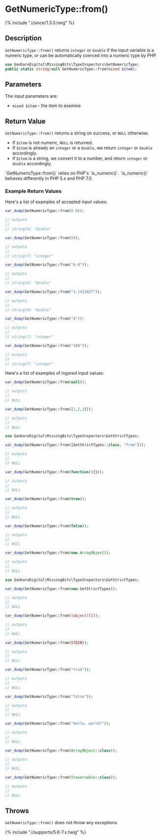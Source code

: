 # GetNumericType::from()

{% include ".i/since/1.3.0.twig" %}

## Description

`GetNumericType::from()` returns `integer` or `double` if the input variable is a numeric type, or can be automatically coerced into a numeric type by PHP.

```php
use GanbaroDigital\MissingBits\TypeInspectors\GetNumericType;
public static string|null GetNumericType::from(mixed $item);
```

## Parameters

The input parameters are:

- `mixed $item` - the item to examine

## Return Value

`GetNumericType::from()` returns a string on success, or `NULL` otherwise.

* If `$item` is not numeric, `NULL` is returned.
* If `$item` is already an `integer` or a `double`, we return `integer` or `double` accordingly.
* if `$item` is a string, we convert it to a number, and return `integer` or `double` accordingly.

<div class="callout warning" markdown="1">
`GetNumericType::from()` relies on PHP's `is_numeric()`. `is_numeric()` behaves differently in PHP 5.x and PHP 7.0.
</div>

### Example Return Values

Here's a list of examples of accepted input values:

```php
var_dump(GetNumericType::from(0.0));

// outputs
//
// string(6) "double"
```

```php
var_dump(GetNumericType::from(0));

// outputs
//
// string(7) "integer"
```

```php
var_dump(GetNumericType::from("0.0"));

// outputs
//
// string(6) "double"
```

```php
var_dump(GetNumericType::from("3.1415927"));

// outputs
//
// string(6) "double"
```

```php
var_dump(GetNumericType::from("0"));

// outputs
//
// string(7) "integer"
```

```php
var_dump(GetNumericType::from("100"));

// outputs
//
// string(7) "integer"
```

Here's a list of examples of ingored input values:

```php
var_dump(GetNumericType::from(null));

// outputs
//
// NULL
```

```php
var_dump(GetNumericType::from([1,2,3]));

// outputs
//
// NULL
```

```php
use GanbaroDigital\MissingBits\TypeInspectors\GetStrictTypes;

var_dump(GetNumericType::from([GetStrictTypes::class, "from"]));

// outputs
//
// NULL
```

```php
var_dump(GetNumericType::from(function(){}));

// outputs
//
// NULL
```

```php
var_dump(GetNumericType::from(true));

// outputs
//
// NULL
```

```php
var_dump(GetNumericType::from(false));

// outputs
//
// NULL
```

```php
var_dump(GetNumericType::from(new ArrayObject));

// outputs
//
// NULL
```

```php
use GanbaroDigital\MissingBits\TypeInspectors\GetStrictTypes;

var_dump(GetNumericType::from(new GetStrictTypes));

// outputs
//
// NULL
```

```php
var_dump(GetNumericType::from((object)[]));

// outputs
//
// NULL
```

```php
var_dump(GetNumericType::from(STDIN));

// outputs
//
// NULL
```

```php
var_dump(GetNumericType::from("true"));

// outputs
//
// NULL
```

```php
var_dump(GetNumericType::from("false"));

// outputs
//
// NULL
```

```php
var_dump(GetNumericType::from("hello, world!"));

// outputs
//
// NULL
```

```php
var_dump(GetNumericType::from(ArrayObject::class));

// outputs
//
// NULL
```

```php
var_dump(GetNumericType::from(Traversable::class));

// outputs
//
// NULL
```

## Throws

`GetNumericType::from()` does not throw any exceptions.

{% include ".i/supports/5.6-7.x.twig" %}
